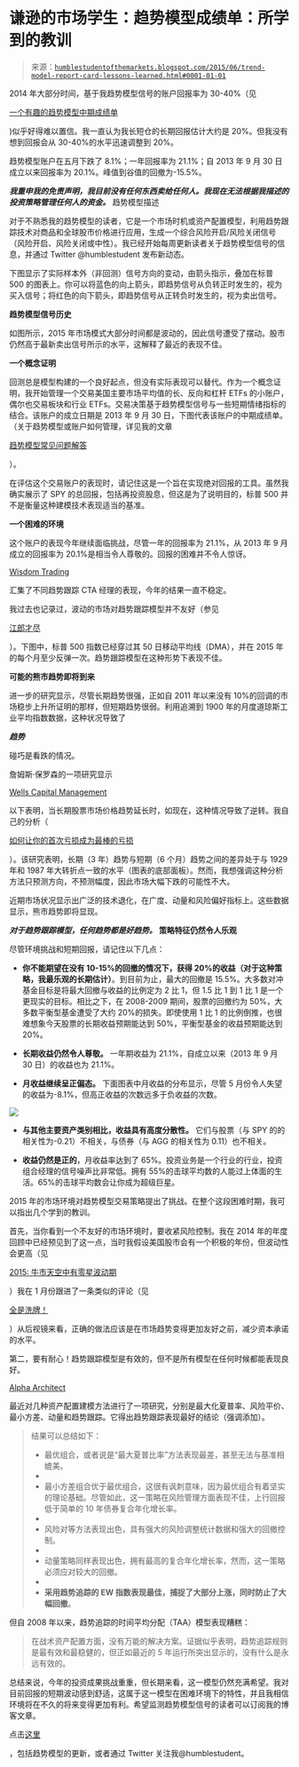 <!--yml

分类：未分类

日期：2024-05-18 03:20:34

-->

# 谦逊的市场学生：趋势模型成绩单：所学到的教训

> 来源：[`humblestudentofthemarkets.blogspot.com/2015/06/trend-model-report-card-lessons-learned.html#0001-01-01`](https://humblestudentofthemarkets.blogspot.com/2015/06/trend-model-report-card-lessons-learned.html#0001-01-01)

2014 年大部分时间，基于我趋势模型信号的账户回报率为 30-40%（见

[一个有趣的趋势模型中期成绩单](http://humblestudentofthemarkets.blogspot.com/2014/07/an-intriguing-trend-model-interim.html)

)似乎好得难以置信。我一直认为我长短仓的长期回报估计大约是 20%。但我没有想到回报会从 30-40%的水平迅速调整到 20%。

趋势模型账户在五月下跌了 8.1%；一年回报率为 21.1%；自 2013 年 9 月 30 日成立以来回报率为 20.1%。峰值到谷值的回撤为-15.5%。

***我重申我的免责声明，我目前没有任何东西卖给任何人。我现在无法根据我描述的投资策略管理任何人的资金。*** 趋势模型描述

对于不熟悉我的趋势模型的读者，它是一个市场时机或资产配置模型，利用趋势跟踪技术对商品和全球股市价格进行应用，生成一个综合风险开启/风险关闭信号（风险开启、风险关闭或中性）。我已经开始每周更新读者关于趋势模型信号的信息，并通过 Twitter @humblestudent 发布新动态。

下图显示了实际样本外（非回测）信号方向的变动，由箭头指示，叠加在标普 500 的图表上。你可以将蓝色的向上箭头，即趋势信号从负转正时发生的，视为买入信号；将红色的向下箭头，即趋势信号从正转负时发生的，视为卖出信号。

**趋势模型信号历史**

如图所示，2015 年市场模式大部分时间都是波动的，因此信号遭受了摆动。股市仍然高于最新卖出信号所示的水平，这解释了最近的表现不佳。

**一个概念证明**

回测总是模型构建的一个良好起点，但没有实际表现可以替代。作为一个概念证明，我开始管理一个交易美国主要市场平均值的长、反向和杠杆 ETFs 的小账户，偶尔也交易板块和行业 ETFs。交易决策基于趋势模型信号与一些短期情绪指标的结合。该账户的成立日期是 2013 年 9 月 30 日，下图代表该账户的中期成绩单。（关于趋势模型或账户如何管理，详见我的文章

[趋势模型常见问题解答](http://humblestudentofthemarkets.blogspot.com/2015/01/trend-model-faq.html)

）。

在评估这个交易账户的表现时，请记住这是一个旨在实现绝对回报的工具。虽然我确实展示了 SPY 的总回报，包括再投资股息，但这是为了说明目的，标普 500 并不是衡量这种建模技术表现适当的基准。

**一个困难的环境**

这个账户的表现今年继续面临挑战，尽管一年的回报率为 21.1%，从 2013 年 9 月成立的回报率为 20.1%是相当令人尊敬的。回报的困难并不令人惊讶。

[Wisdom Trading](http://www.wisdomtrading.com/state-trend-following-may/)

汇集了不同趋势跟踪 CTA 经理的表现，今年的结果一直不稳定。

我过去也记录过，波动的市场对趋势跟踪模型并不友好（参见

[江郎才尽](http://humblestudentofthemarkets.blogspot.com/2015/01/all-washed-up.html)

）。下图中，标普 500 指数已经穿过其 50 日移动平均线（DMA），并在 2015 年的每个月至少反弹一次。趋势跟踪模型在这种形势下表现不佳。

**可能的熊市趋势即将到来**

进一步的研究显示，尽管长期趋势很强，正如自 2011 年以来没有 10%的回调的市场稳步上升所证明的那样，但短期趋势很弱。利用追溯到 1900 年的月度道琼斯工业平均指数数据，这种状况导致了

***趋势***

碰巧是看跌的情况。

詹姆斯·保罗森的一项研究显示

[Wells Capital Management](http://ig.cdn.responsys.net/i4/responsysimages/str2/__RS_CP__/20150406_EMP.pdf)

以下表明，当长期股票市场价格趋势延长时，如现在，这种情况导致了逆转。我自己的分析（

[如何让你的首次亏损成为最棒的亏损](http://humblestudentofthemarkets.blogspot.com/2015/04/how-to-make-your-first-loss-be-your.html)

）。该研究表明，长期（3 年）趋势与短期（6 个月）趋势之间的差异处于与 1929 年和 1987 年大转折点一致的水平（图表的底部面板）。然而，我想强调这种分析方法只预测方向，不预测幅度，因此市场大幅下跌的可能性不大。

近期市场状况显示出广泛的技术退化，在广度、动量和风险偏好指标上。这些数据显示，熊市趋势即将显现。

***对于趋势跟踪模型，任何趋势都是好趋势。*** **策略特征仍然令人乐观**

尽管环境挑战和短期回报，请记住以下几点：

+   **你不能期望在没有 10-15%的回撤的情况下，获得 20%的收益（对于这种策略，我最乐观的长期估计）**。到目前为止，最大的回撤是 15.5%。大多数对冲基金目标是将最大回撤与收益的比例定为 2 比 1，但 1.5 比 1 到 1 比 1 是一个更现实的目标。相比之下，在 2008-2009 期间，股票的回撤约为 50%，大多数平衡型基金遭受了大约 20%的损失。即使使用 1 比 1 的比例倒推，也很难想象今天股票的长期收益预期能达到 50%，平衡型基金的收益预期能达到 20%。

+   **长期收益仍然令人尊敬。** 一年期收益为 21.1%，自成立以来（2013 年 9 月 30 日）的收益也为 21.1%。

+   **月收益继续呈正偏态。** 下面图表中月收益的分布显示，尽管 5 月份令人失望的收益为-8.1%，但高正收益的次数远多于负收益的次数。

![](https://blogger.googleusercontent.com/img/b/R29vZ2xl/AVvXsEgLSNTQwmNtLj1vMrgR9Yx0grx6rUsJEnTFSWBnS7FoBjEjhgSNLekWgmeLwIZQ4SMzBq1Ti4KLM2Ql_fXO7VAUcmrD4lyhK8V7rNFLBzj8zFzhxQpLu1-0KE2IggMGmhvJ1aAn-NsoR60/s1600/Acct+return+distribution.png)

+   **与其他主要资产类别相比，收益具有高度分散性。** 它们与股票（与 SPY 的的相关性为-0.21）不相关，与债券（与 AGG 的相关性为 0.11）也不相关。

+   **收益仍然是正的**，月收益率达到了 65%。投资业务是一个行业的行业，投资组合经理的信号噪声比非常低。拥有 55%的击球平均数的人能过上体面的生活。65%的击球平均数会让你成为超级巨星。

2015 年的市场环境对趋势模型交易策略提出了挑战。在整个这段困难时期，我可以指出几个学到的教训。

首先，当你看到一个不友好的市场环境时，要收紧风险控制。我在 2014 年的年度回顾中已经预见到了这一点，当时我假设美国股市会有一个积极的年份，但波动性会更高（见

[2015: 牛市天空中有零星波动期](http://humblestudentofthemarkets.blogspot.com/2014/12/2015-bullish-skies-with-scattered.html)

）我在 1 月份跟进了一条类似的评论（见

[全是洗牌！](http://humblestudentofthemarkets.blogspot.com/2015/01/all-washed-up.html)

）从后视镜来看，正确的做法应该是在市场趋势变得更加友好之前，减少资本承诺的水平。

第二，要有耐心！趋势跟踪模型是有效的，但不是所有模型在任何时候都能表现良好。

[Alpha Architect](http://blog.alphaarchitect.com/2015/05/19/tactical-asset-allocation-beware-geeks-bearing-formulas/)

最近对几种资产配置建模方法进行了一项研究，分别是最大化夏普率、风险平价、最小方差、动量和趋势跟踪。它得出趋势跟踪表现最好的结论（强调添加）。

> 结果可以总结如下：
> 
> +   最优组合，或者说是“最大夏普比率”方法表现最差，甚至无法与基准相媲美。
> +   
> +   最小方差组合优于最优组合，这很有讽刺意味，因为最优组合有着坚实的理论基础。尽管如此，这一策略在风险管理方面表现不佳，上行回报低于简单的 10 年债券复合年化增长率。
> +   
> +   风险对等方法表现出色，具有强大的风险调整统计数据和强大的回撤控制。
> +   
> +   动量策略同样表现出色，拥有最高的复合年化增长率，然而，这一策略必须应对较大的回撤。
> +   
> +   ****采用趋势追踪的 EW 指数表现最佳，捕捉了大部分上涨，同时防止了大幅回撤****。

但自 2008 年以来，趋势追踪的时间平均分配（TAA）模型表现糟糕：

> 在战术资产配置方面，没有万能的解决方案。证据似乎表明，趋势追踪规则是最有效和最稳健的，但正如最近的 5 年运行所突出显示的，没有什么是永远有效的。

总结来说，今年的投资成果挑战重重，但长期来看，这一模型仍然充满希望。我对目前回报的短期波动感到舒适，这属于这一模型在困难环境下的特性，并且我相信环境将在不久的将来变得更加有利。希望监测趋势模型信号的读者可以订阅我的博客文章。

点击[这里](http://www.feedburner.com/fb/a/emailverifySubmit?feedId=2701205&loc=en_US)

，包括趋势模型的更新，或者通过 Twitter 关注我@humblestudent。
